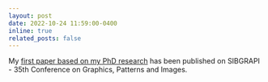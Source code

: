 ```yaml
---
layout: post
date: 2022-10-24 11:59:00-0400
inline: true
related_posts: false
---
```


My [first paper based on my PhD research](http://doi.org/10.1109/SIBGRAPI55357.2022.9991765) has been published on SIBGRAPI - 35th Conference on Graphics, Patterns and Images.
